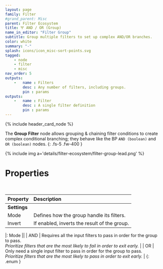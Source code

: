 ```yaml
---
layout: page
family: Filter
#grand_parent: Misc
parent: Filter Ecosystem
title: 🝖 AND / OR (Group)
name_in_editor: "Filter Group"
subtitle: Group multiple filters to set up complex AND/OR branches.
color: white
summary: "-"
splash: icons/icon_misc-sort-points.svg
tagged: 
    - node
    - filter
    - misc
nav_order: 5
outputs:
    -   name : Filters
        desc : Any number of filters, including groups.
        pin : params
outputs:
    -   name : Filter
        desc : A single filter definition
        pin : params
---
```


{% include header_card_node %}

The **Group Filter** node allows grouping & chaining filter conditions to create complex conditional branching; they behave like the BP `AND (boolean)` and `OR (boolean)` nodes.
{: .fs-5 .fw-400 } 

{% include img a='details/filter-ecosystem/filter-group-lead.png' %}

# Properties
<br>

| Property       | Description          |
|:-------------|:------------------|
| **Settings**          ||
| Mode         | Defines how the group handle its filters. |
| Invert         | If enabled, inverts the result of the group. |

|: Mode      ||
| <span class="ebit">AND</span>           | Requires all the input filters to pass in order for the group to pass.<br>*Prioritize filters that are the most likely to fail in order to exit early.*  |
| <span class="ebit">OR</span>           | Only need a single input filter to pass in order for the group to pass.<br>*Prioritize filters that are the most likely to pass in order to exit early.* |
{: .enum }